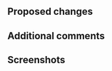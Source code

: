 <!-- Don't put anything inside this block, as it won't be included in the pull request.

If you are wanting to submit a PR for your changes, please follow the following steps:

1.  Fill out the template in full.
      This will help us understand exactly what you are contributing to the plugin.

2.  If you are making visual changes, please makre sure you provide screenshots
     for comparison of any changes made.
     
3.  If you have made any changes to the codebase, please ensure it passes a scan of
     ESLint and that you have put sufficient comments with your code!

4.  Make sure not to write between the arrows, as anything there will be hidden.

5.  Delete this line and all above lines before posting your issue! -->

## Proposed changes
<!-- Replace this with a list of changes this pull request makes,
both "internal" (code style etc.) and "external" (UI/UX, features etc.). -->

## Additional comments
<!-- Please let us know anything else about this PR, known issues etc. -->

## Screenshots
<!-- Include any screenshots of visual changes to the plugin. -->
